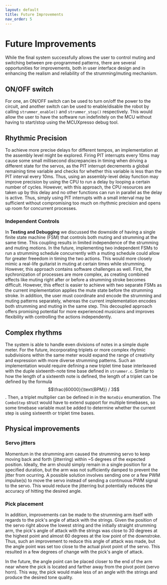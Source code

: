```yaml
---
layout: default
title: Future Improvements
nav_order: 5
---
```

# Future Improvements

While the final system successfully allows the user to control muting and switching between pre-programmed patterns, there are several opportunities for improvements, both in user interface design and in enhancing the realism and reliability of the strumming/muting mechanism.

## ON/OFF switch
For one, an ON/OFF switch can be used to turn on/off the power to the circuit, and another switch can be used to enable/disable the robot by calling `strummer_enable()` and `strummer_stop()` respectively. This would allow the user to have the software run indefinitely on the MCU without having to start/stop using the MCUXpresso debug tool.

## Rhythmic Precision
To achieve more precise delays for different tempos, an implementation at the assembly level might be explored. Firing PIT interrupts every 10ms may cause some small millisecond discrepancies in timing when driving a different state for the servos, as the PIT interrupt decrements a global remaining time variable and checks for whether this variable is less than the PIT interval every 10ms. Thus, using an assembly-level delay function may improve precision by using the CPU to run a delay by looping a certain number of cycles. However, with this approach, the CPU resources are taken up by this delay and no other functions can run in parallel as the delay is active. Thus, simply using PIT interrupts with a small interval may be sufficient without compromising too much on rhythmic precision and opens up room for concurrent processes.

### Independent Controls
In **Testing and Debugging** we discussed the downside of having a single finite state machine (FSM) that controls both muting and strumming at the same time. This coupling results in limited independence of the strumming and muting motions. In the future, implementing two independent FSMs to run a strumming schedule concurrently with a muting schedule could allow for greater freeedom in timing the two actions. This would more closely mimic a real-life guitarist in muting at certain times while strumming. However, this approach contains software challenges as well. First, the sychronization of processes are more complex, as creating combined effects like muting right after or before a strumming stroke becomes difficult. However, this effect is easier to achieve with two separate FSMs as the current implementation applies the mute state before the strumming stroke. In addition, the user must coordinate and encode the strumming and muting patterns separately, whereas the current implementation encodes both strumming and muting in the same step. This decoupled approach offers promising potential for more experienced musicians and improves flexibility with controlling the actions independently.

## Complex rhythms
The system is able to handle even divisions of notes in a simple duple meter. For the future, incorporating triplets or more complex rhytmic subdivisions within the same meter would expand the range of creativity and expression with more diverse strumming patterns. Such an implementation would require defining a new triplet time base interleaved with the duple sixteenth-note time base defined in `strummer.c`. Similar to how the length of a sixteenth note is defined, the length of a triplet can be defined by the formula $$\frac{60000}{\text{BPM}} / 3$$. Then, a triplet multiplier can be defined in in the `NoteDiv` enumeration. The `ComboStep` struct would have to extend support for multiple timebases, so some timebase variable must be added to determine whether the current step is using sixteenth or triplet time bases. 

## Physical improvements
### Servo jitters
Momentum in the strumming arm caused the strumming servo to keep moving back and forth (jitterring) within ~5 degrees of the expected position. Ideally, the arm should simply remain in a single position for a specified duration, but the arm was not sufficiently damped to prevent the jitter from ocurring. A possible solution involves sending one or a few PWM impulse(s) to move the servo instead of sending a continuous PWM signal to the servo. This would reduce the jitterring but potentially reduces the accuracy of hitting the desired angle. 

### Pick placement
In addition, improvements can be made to the strumming arm itself with regards to the pick's angle of attack with the strings. Given the position of the servo right above the lowest string and the initially straight strumming arm, the pick's angle of attack with the strings was close to 30 degrees at the highest point and almost 60 degrees at the low point of the downstroke. Thus, such an improvement to reduce this angle of attack was made, but the angle point was set too close to the actual pivot point of the servo. This resulted in a few degrees of change with the pick's angle of attack. 

In the future, the angle point can be placed closer to the end of the arm near where the pick is located and farther away from the pivot point (servo horn). This way, the pick would make less of an angle with the strings and produce the desired tone quality.